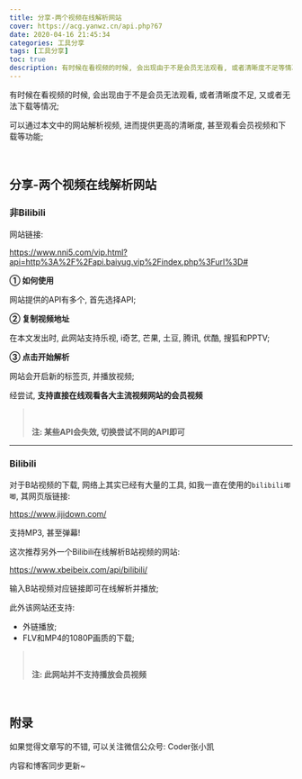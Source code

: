 ```yaml
---
title: 分享-两个视频在线解析网站
cover: https://acg.yanwz.cn/api.php?67
date: 2020-04-16 21:45:34
categories: 工具分享
tags: [工具分享]
toc: true
description: 有时候在看视频的时候, 会出现由于不是会员无法观看, 或者清晰度不足等情况; 可以通过本文中的网站解析视频, 进而提供更高的清晰度, 甚至观看会员视频;
---
```


有时候在看视频的时候, 会出现由于不是会员无法观看, 或者清晰度不足, 又或者无法下载等情况;

可以通过本文中的网站解析视频, 进而提供更高的清晰度, 甚至观看会员视频和下载等功能;

<br/>

<!--more-->

## 分享-两个视频在线解析网站

### 非Bilibili

网站链接:

https://www.nni5.com/vip.html?api=http%3A%2F%2Fapi.baiyug.vip%2Findex.php%3Furl%3D#

**① 如何使用**

网站提供的API有多个, 首先选择API;

**② 复制视频地址**

在本文发出时, 此网站支持乐视, i奇艺, 芒果, 土豆, 腾讯, 优酷, 搜狐和PPTV;

**③ 点击开始解析**

网站会开启新的标签页, 并播放视频;

经尝试, **支持直接在线观看各大主流视频网站的会员视频**

><br/>
>
>**注: 某些API会失效, 切换尝试不同的API即可**

****

### Bilibili

对于B站视频的下载, 网络上其实已经有大量的工具, 如我一直在使用的`bilibili唧唧`, 其网页版链接:

https://www.jijidown.com/

支持MP3, 甚至弹幕!

这次推荐另外一个Bilibili在线解析B站视频的网站:

https://www.xbeibeix.com/api/bilibili/

输入B站视频对应链接即可在线解析并播放;

此外该网站还支持:

-   外链播放;
-   FLV和MP4的1080P画质的下载;

><br/>
>
>**注: 此网站并不支持播放会员视频**

<br/>

## 附录

如果觉得文章写的不错, 可以关注微信公众号: Coder张小凯

内容和博客同步更新~

<br/>